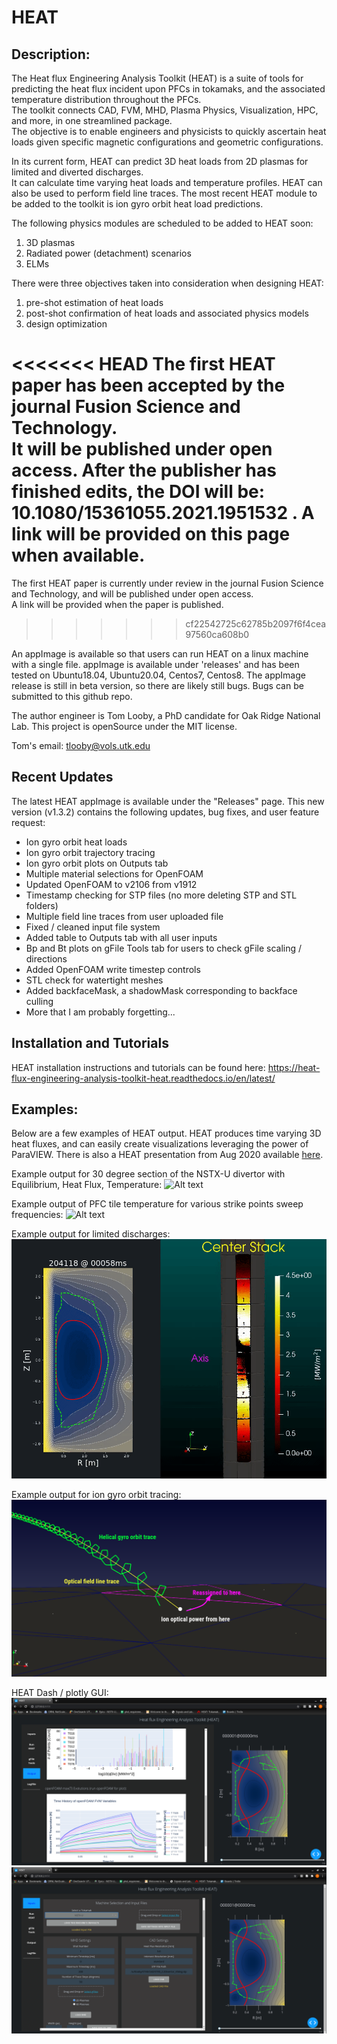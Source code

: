 # HEAT
## Description:
The Heat flux Engineering Analysis Toolkit (HEAT) is a suite of tools for predicting the heat flux
incident upon PFCs in tokamaks, and the associated temperature distribution throughout the PFCs.  
The toolkit connects CAD, FVM, MHD, Plasma Physics, Visualization, HPC, and more, in one streamlined package.  
The objective is to enable engineers and physicists to quickly ascertain heat loads given specific magnetic
configurations and geometric configurations.

In its current form, HEAT can predict 3D heat loads from 2D plasmas for limited and diverted discharges.  
It can calculate time varying heat loads and temperature profiles.  HEAT can also be used to perform
field line traces.  The most recent HEAT module to be added to the toolkit is ion gyro orbit
heat load predictions.

The following physics modules are scheduled to be added to HEAT soon:
1) 3D plasmas
2) Radiated power (detachment) scenarios
3) ELMs

There were three objectives taken into consideration when designing HEAT:
1) pre-shot estimation of heat loads
2) post-shot confirmation of heat loads and associated physics models
3) design optimization

<<<<<<< HEAD
The first HEAT paper has been accepted by the journal Fusion Science and Technology.  
It will be published under open access.  After the publisher has finished edits,
the DOI will be: 10.1080/15361055.2021.1951532 .  A link will be provided on this
page when available.
=======
The first HEAT paper is currently under review in the journal Fusion Science and Technology, and will be published under open access.  
A link will be provided when the paper is published.
>>>>>>> cf22542725c62785b2097f6f4cea97560ca608b0

An appImage is available so that users can run HEAT on a linux machine with a single
file.  appImage is available under 'releases' and has been tested on Ubuntu18.04, Ubuntu20.04,
Centos7, Centos8.  The appImage release is still in beta version, so there are likely still bugs.
Bugs can be submitted to this github repo.

The author engineer is Tom Looby, a PhD candidate for Oak Ridge National Lab.
This project is openSource under the MIT license.

Tom's email:  tlooby@vols.utk.edu

## Recent Updates
The latest HEAT appImage is available under the "Releases" page.  This new version (v1.3.2)
contains the following updates, bug fixes, and user feature request:
 - Ion gyro orbit heat loads
 - Ion gyro orbit trajectory tracing
 - Ion gyro orbit plots on Outputs tab
 - Multiple material selections for OpenFOAM
 - Updated OpenFOAM to v2106 from v1912
 - Timestamp checking for STP files (no more deleting STP and STL folders)
 - Multiple field line traces from user uploaded file
 - Fixed / cleaned input file system
 - Added table to Outputs tab with all user inputs
 - Bp and Bt plots on gFile Tools tab for users to check gFile scaling / directions
 - Added OpenFOAM write timestep controls
 - STL check for watertight meshes
 - Added backfaceMask, a shadowMask corresponding to backface culling
 - More that I am probably forgetting...


## Installation and Tutorials
HEAT installation instructions and tutorials can be found here:
https://heat-flux-engineering-analysis-toolkit-heat.readthedocs.io/en/latest/

## Examples:
Below are a few examples of HEAT output.  HEAT produces time varying 3D heat fluxes, and can easily create visualizations leveraging the power of ParaVIEW.  There is also a HEAT presentation from Aug 2020 available [here](https://docs.google.com/presentation/d/1aqJRaxt97P6R4Kqz7xyaoegtxssHQQPuwvJgVM4cCII/edit?usp=sharing).


Example output for 30 degree section of the NSTX-U divertor with Equilibrium, Heat Flux, Temperature:
![Alt text](HF_T_EQ.gif "Example output of EQ, HF, T, video")

Example output of PFC tile temperature for various strike points sweep frequencies:
![Alt text](sideBySide.gif "Example output of EQ, HF, T, video")

Example output for limited discharges:
![Alt text](limiter.gif "Example output of EQ, HF, T, video")

Example output for ion gyro orbit tracing:
![Alt text](gyroTrace.png "Example ion gyro orbit trajectory")

HEAT Dash / plotly GUI:
![Alt text](gui1.png "HEAT DASH GUI")
![Alt text](gui2.png "HEAT DASH GUI")
